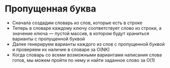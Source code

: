 # Пропущенная буква

- Сначала создадим словарь из слов, которые есть в строке
- Теперь в словаре каждому ключу соответствует слово из строки, а значение ключа — пустой массив, в котором будут
  храниться варианты с пропущенной буквой
- Далее генерируем варианты каждого из слов с пропущенной буквой и проверяем их наличие в словаре за O(NK)
- Когда словарь со всеми возможными вариантами написания слова готов, мы можем пройти по нему и найти заданное слово за O(1)